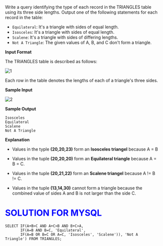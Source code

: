 Write a query identifying the type of each record in the TRIANGLES table using its three side lengths. Output one of the following statements for each record in the table:
* `Equilateral`: It's a triangle with  sides of equal length.
* `Isosceles`: It's a triangle with  sides of equal length.
* `Scalene`: It's a triangle with  sides of differing lengths.
* `Not A Triangle`: The given values of A, B, and C don't form a triangle.

**Input Format**

The TRIANGLES table is described as follows:

![1](https://user-images.githubusercontent.com/70767722/121915449-369f4100-cd01-11eb-8006-64bc77afd77c.png)

Each row in the table denotes the lengths of each of a triangle's three sides.

**Sample Input**

![2](https://user-images.githubusercontent.com/70767722/121915468-3a32c800-cd01-11eb-9d6a-ffd2cbf57b02.png)

**Sample Output**

```
Isosceles
Equilateral
Scalene
Not A Triangle

```

**Explanation**

* Values in the typle **(20,20,23)** form an **Isosceles triangel** because A = B

* Values in the tuple **(20,20,20)** form an **Equilateral triangle** because A = B = C. 

* Values in the tuple **(20,21,22)** form an **Scalene triangel** because A != B != C.

* Values in the tuple **(13,14,30)** cannot form a triangle because the combined value of sides A and B is not larger than the side C.

# <span style="color:blue">SOLUTION FOR MYSQL
</span>


    
``` mysql
SELECT IF(A+B>C AND A+C>B AND B+C>A, 
       IF(A=B AND B=C, 'Equilateral', 
       IF(A=B OR B=C OR A=C, 'Isosceles', 'Scalene')), 'Not A Triangle') FROM TRIANGLES;
```
